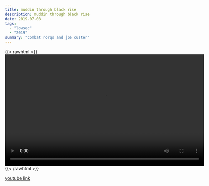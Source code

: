 ```yaml
---
title: muddin through black rise
description: muddin through black rise
date: 2019-07-08
tags:
  - "lowsec"
  - "2019"
summary: "combat rorqs and joe custer"
---
```


{{< rawhtml >}}<video width="640" height="360" controls>
<source src="https://crowdfile.net/snuffed/lowsec-muddin.mp4" type="video/mp4">
Your browser does not support the video tag.</video>{{< /rawhtml >}}

[youtube link](https://www.youtube.com/watch?v=bDipNHosAcQ)
